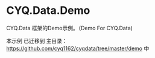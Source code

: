 # CYQ.Data.Demo
CYQ.Data 框架的Demo示例。（Demo For CYQ.Data)

本示例 已迁移到 主目录：https://github.com/cyq1162/cyqdata/tree/master/demo 中
